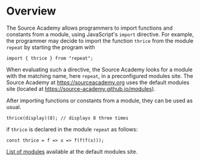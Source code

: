 # Overview

The Source Academy allows programmers to import functions and constants from a module, using JavaScript's `import` directive. For example, the programmer may decide to import the function `thrice` from the module `repeat` by starting the program with
```
import { thrice } from "repeat";
```

When evaluating such a directive, the Source Academy looks for a module with the matching name, here `repeat`, in a preconfigured modules site. The Source Academy at https://sourceacademy.org uses the default modules site (located at https://source-academy.github.io/modules).

After importing functions or constants from a module, they can be used as usual.
```
thrice(display)(8); // displays 8 three times
```
if `thrice` is declared in the module `repeat` as follows:
```
const thrice = f => x => f(f(f(x)));
```
[List of modules](modules.html) available at the default modules site.


